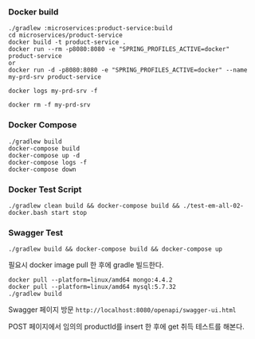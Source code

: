 ### Docker build

```shell
./gradlew :microservices:product-service:build
cd microservices/product-service
docker build -t product-service .
docker run --rm -p8080:8080 -e "SPRING_PROFILES_ACTIVE=docker" product-service
or
docker run -d -p8080:8080 -e "SPRING_PROFILES_ACTIVE=docker" --name my-prd-srv product-service

docker logs my-prd-srv -f

docker rm -f my-prd-srv
```

### Docker Compose
```shell
./gradlew build
docker-compose build
docker-compose up -d
docker-compose logs -f
docker-compose down
```

### Docker Test Script
```shell
./gradlew clean build && docker-compose build && ./test-em-all-02-docker.bash start stop
```

### Swagger Test
```shell
./gradlew build && docker-compose build && docker-compose up
```

필요시 docker image pull 한 후에 gradle 빌드한다.
```shell
docker pull --platform=linux/amd64 mongo:4.4.2
docker pull --platform=linux/amd64 mysql:5.7.32
./gradlew build
```


Swagger 페이지 방문
`http://localhost:8080/openapi/swagger-ui.html`

POST 페이지에서 임의의 productId를 insert 한 후에 get 취득 테스트를 해본다.

